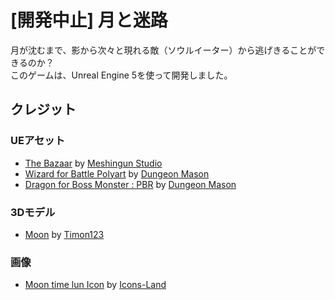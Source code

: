 # [開発中止] 月と迷路

月が沈むまで、影から次々と現れる敵（ソウルイーター）から逃げきることができるのか？  
このゲームは、Unreal Engine 5を使って開発しました。  

## クレジット

### UEアセット
- [The Bazaar](https://www.fab.com/ja/listings/cff79d2c-4b55-45a2-80fc-960193a6dfd4)
  by [Meshingun Studio](https://www.fab.com/ja/sellers/Meshingun%20Studio)
- [Wizard for Battle Polyart](https://www.fab.com/ja/listings/f17e8f86-b7b2-4840-9e77-5c57bfa30764)
  by [Dungeon Mason](https://www.fab.com/ja/sellers/Dungeon%20Mason)
- [Dragon for Boss Monster : PBR](https://www.fab.com/ja/listings/6c4bd321-0263-44fe-a3d9-82599eeee12c)
  by [Dungeon Mason](https://www.fab.com/ja/sellers/Dungeon%20Mason)

### 3Dモデル
- [Moon](https://www.turbosquid.com/3d-models/free-moon-3d-model/678303)
  by [Timon123](https://www.turbosquid.com/Search/Artists/Timon123)

### 画像
- [Moon time lun Icon](https://icon-icons.com/icon/moon-time-lun/966)
  by [Icons-Land](https://icon-icons.com/users/NTrPnL29AYcqyyWfL84I4/icon-sets/)
